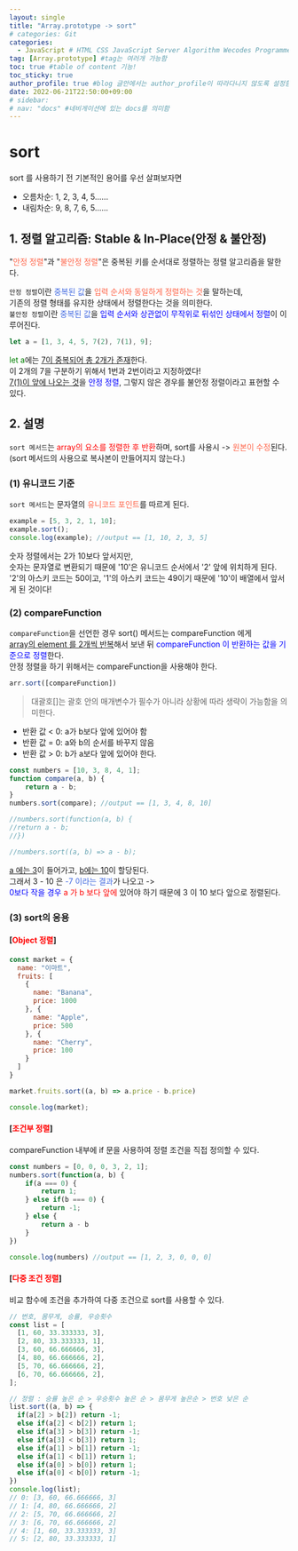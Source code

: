 ```yaml
---
layout: single
title: "Array.prototype -> sort"
# categories: Git
categories:
  - JavaScript # HTML CSS JavaScript Server Algorithm Wecodes Programmers CS Github Blog
tag: [Array.prototype] #tag는 여러개 가능함
toc: true #table of content 기능!
toc_sticky: true
author_profile: true #blog 글안에서는 author_profile이 따라다니지 않도록 설정함
date: 2022-06-21T22:50:00+09:00
# sidebar:
# nav: "docs" #네비게이션에 있는 docs를 의미함
---
```

# sort
sort 를 사용하기 전 기본적인 용어를 우선 살펴보자면  
- 오름차순: 1, 2, 3, 4, 5......
- 내림차순: 9, 8, 7, 6, 5......

## 1. 정렬 알고리즘: Stable & In-Place(안정 & 불안정)
"<span style="color:tomato">안정 정렬</span>"과 "<span style="color:tomato">불안정 정렬</span>"은 중복된 키를 순서대로 정렬하는 정렬 알고리즘을 말한다.  

`안정 정렬`이란 <span style="color:royalblue">중복된 값</span>을 <span style="color:tomato">입력 순서와 동일하게 정렬하는 것</span>을 말하는데,  
기존의 정렬 형태를 유지한 상태에서 정렬한다는 것을 의미한다.  
`불안정 정렬`이란 <span style="color:royalblue">중복된 값</span>을 <span style="color:blue">입력 순서와 상관없이 무작위로 뒤섞인 상태에서 정렬</span>이 이루어진다.  

```js
let a = [1, 3, 4, 5, 7(2), 7(1), 9];
```

<span style="color:green">let a</span>에는 <u>7이 중복되어 총 2개가 존재</u>한다.  
이 2개의 7을 구분하기 위해서 1번과 2번이라고 지정하였다!  
<u>7(1)이 앞에 나오는 것</u>을 <span style="color:blue">안정 정렬</span>, 그렇지 않은 경우를 불안정 정렬이라고 표현할 수 있다.  

## 2. 설명
`sort 메서드`는 <span style="color:red">array의 요소를 정렬한 후 반환</span>하며, sort를 사용시 -> <span style="color:tomato">원본이 수정</span>된다.  
(sort 메서드의 사용으로 복사본이 만들어지지 않는다.)  

### (1) 유니코드 기준
`sort 메서드`는 문자열의 <span style="color:tomato">유니코드 포인트</span>를 따르게 된다.  

```js
example = [5, 3, 2, 1, 10];
example.sort();
console.log(example); //output == [1, 10, 2, 3, 5]
```

숫자 정렬에서는 2가 10보다 앞서지만,  
숫자는 문자열로 변환되기 때문에 '10'은 유니코드 순서에서 '2' 앞에 위치하게 된다.  
'2'의 아스키 코드는 50이고, '1'의 아스키 코드는 49이기 때문에 '10'이 배열에서 앞서게 된 것이다!  

### (2) compareFunction
`compareFunction`을 선언한 경우 sort() 메서드는 compareFunction 에게  
<u>array의 element 를 2개씩 반복</u>해서 보낸 뒤 <span style="color:blue">compareFunction 이 반환하는 값을 기준으로 정렬</span>한다.  
안정 정렬을 하기 위해서는 compareFunction을 사용해야 한다.  

```js
arr.sort([compareFunction])
```

> 대괄호[]는 괄호 안의 매개변수가 필수가 아니라 상황에 따라 생략이 가능함을 의미한다.  

- 반환 값 < 0: a가 b보다 앞에 있어야 함
- 반환 값 = 0: a와 b의 순서를 바꾸지 않음
- 반환 값 > 0: b가 a보다 앞에 있어야 한다.  

```js
const numbers = [10, 3, 8, 4, 1];
function compare(a, b) {
	return a - b;
}
numbers.sort(compare); //output == [1, 3, 4, 8, 10]

//numbers.sort(function(a, b) {
//return a - b;
//})

//numbers.sort((a, b) => a - b);
```

<u>a 에는 3</u>이 들어가고, <u>b에는 10</u>이 할당된다.  
그래서 3 - 10 은 <span style="color:royalblue">-7 이라는 결과</span>가 나오고 ->  
<span style="color:blue">0보다 작을 경우</span> <span style="color:red">a 가 b 보다 앞에</span> 있어야 하기 때문에 3 이 10 보다 앞으로 정렬된다.  

### (3) sort의 응용
#### [<span style="color:red">Object 정렬</span>]
```js
const market = {
  name: "이마트",
  fruits: [
    {
      name: "Banana",
      price: 1000
    }, {
      name: "Apple",
      price: 500
    }, {
      name: "Cherry", 
      price: 100
    }
  ]
}

market.fruits.sort((a, b) => a.price - b.price)

console.log(market);
```

#### [<span style="color:red">조건부 정렬</span>]
compareFunction 내부에 if 문을 사용하여 정렬 조건을 직접 정의할 수 있다.  

```js
const numbers = [0, 0, 0, 3, 2, 1];
numbers.sort(function(a, b) {
	if(a === 0) {
		return 1;
	} else if(b === 0) {
		return -1;
	} else {
		return a - b
	}
})

console.log(numbers) //output == [1, 2, 3, 0, 0, 0]
```

#### [<span style="color:red">다중 조건 정렬</span>]
비교 함수에 조건을 추가하여 다중 조건으로 sort를 사용할 수 있다.  

```js
// 번호, 몸무게, 승률, 우승횟수
const list = [
  [1, 60, 33.333333, 3],
  [2, 80, 33.333333, 1],
  [3, 60, 66.666666, 3],
  [4, 80, 66.666666, 2],
  [5, 70, 66.666666, 2],
  [6, 70, 66.666666, 2],
];

// 정렬 : 승률 높은 순 > 우승횟수 높은 순 > 몸무게 높은순 > 번호 낮은 순
list.sort((a, b) => {
  if(a[2] > b[2]) return -1;
  else if(a[2] < b[2]) return 1;
  else if(a[3] > b[3]) return -1;
  else if(a[3] < b[3]) return 1;
  else if(a[1] > b[1]) return -1;
  else if(a[1] < b[1]) return 1;
  else if(a[0] > b[0]) return 1;
  else if(a[0] < b[0]) return -1;
})
console.log(list);
// 0: [3, 60, 66.666666, 3]
// 1: [4, 80, 66.666666, 2]
// 2: [5, 70, 66.666666, 2]
// 3: [6, 70, 66.666666, 2]
// 4: [1, 60, 33.333333, 3]
// 5: [2, 80, 33.333333, 1]
```

<!-- <span style="color:royalblue"> -->

<!-- 메소드 위에 변수 선언, 메소드 안에 메소드, 메소드 끝나고 리턴 -->

<!-- ### 2. Link 넣기

```

유형 1: (설명어를 입력) : [gunhee's coding blog](https://gunhee-jeong.github.io/)
유형 2: (URL 자동연결) : <https://gunhee-jeong.github.io/>
유형 3: (동일 파일 내 '문단으로 이동') : [1. Header로 이동](###-1-header)

```

유형 1: (설명어를 입력) : [gunhee's coding blog](https://gunhee-jeong.github.io/)
유형 2: (URL 자동연결) : <https://gunhee-jeong.github.io/>
유형 3: (동일 파일 내 '문단으로 이동') : [1. Header로 이동](#1-header)
유형 3의 방법

1. 특수문자를 제거
2. 스페이스는 -로 바꾸고
3. 대문자는 소문자로!
   그래서 ### 1. Header -> #1-header

## Link: [google][https://www.google.com/]

### 3. 수평선

```

---

```

---

### 4. 라인 바꾸기

```

스페이스바를 2번 눌러주면 다음칸으로
이동할 수 있어요!

```

---

스페이스바를 2번 눌러주면
다음칸으로 이동할 수 있어요!

### 5. list 만들기

```

1. 1번
2. 2번
3. 3번

- 순서없는 list
  - 순서없는 list
    - 순서없는 list

```

1. 1번
2. 2번
3. 3번

- 순서없는 list
  - 순서없는 list
    - 순서없는 list

---

### 6. font 관련

```

**진하게** -> 볼드
_기울여서_ -> 이탤릭체
~~취소선~~ -> 취소선

<ul>밑줄넣기</ul> -> 밑줄
<span style="color:red">빨간 글씨</span> -> 글자색
이것이 `인라인` 입니다 -> 인라인 코드
```

**진하게** -> 볼드
_기울여서_ -> 이탤릭체
~~취소선~~ -> 취소선
<u>밑줄넣기</u> -> 밑줄
<span style="color:red">빨간 글씨</span>
이것이 `인라인` 입니다 -> 인라인 코드

---

### 7. 인용구문

```
> coding
>
> > JavaScript
> >
> > > 내가 프짱!
```

> coding
>
> > JavaScript
> >
> > > 내가 프짱!

---

### 8. 이미지 삽입

```
유형1: ('사이즈를 조절' -> HTML 태그 사용) : <img src="https://gunhee-jeong.github.io/assets/images/blogLogo.png" width="300" height="200">
유형2: (이미지 삽입 후 -> 링크 걸기)
[![이미지](https://gunhee-jeong.github.io/assets/images/blogLogo/blogLogo.png)](https://gunhee-jeong.github.io/)
```

유형1: ('사이즈를 조절' -> HTML 태그 사용) : <img src="https://gunhee-jeong.github.io/assets/images/blogLogo.png" width="300" height="200">
유형2: (이미지 삽입 후 -> 링크 걸기)
[![이미지](https://gunhee-jeong.github.io/assets/images/blogLogo.png)](https://gunhee-jeong.github.io/)

### 9. 표 만들기

```
||국어|영어|
| :--- | ---: | :--: |
|건희 | 100점 | 100점
|철수 | 100점 | 100점
```

|      |  국어 | 영어  |
| :--- | ----: | :---: |
| 건희 | 100점 | 100점 |
| 철수 | 100점 | 100점 |

> - header를 넣고 싶은 경우 ---을 사용하고 :을 이용하여 정렬에 사용함!

### 10. 토글 만들기

```
<details>
<summary>여기를 누르세요</summary>
<div markdown="1">
숨겨진 내용
</div>
</details>
```

<details>
<summary>여기를 누르세요</summary>
<div markdown="1">
숨겨진 내용
</div>
</details> -->
